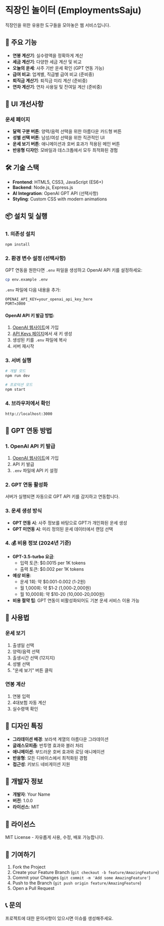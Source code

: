 # 직장인 놀이터 (EmploymentsSaju)

직장인을 위한 유용한 도구들을 모아놓은 웹 서비스입니다.

## 🚀 주요 기능

- **연봉 계산기**: 실수령액을 정확하게 계산
- **세금 계산기**: 다양한 세금 계산 및 비교
- **오늘의 운세**: 사주 기반 운세 확인 (GPT 연동 가능)
- **급여 비교**: 업계별, 직급별 급여 비교 (준비중)
- **퇴직금 계산기**: 퇴직금 미리 계산 (준비중)
- **연차 계산기**: 연차 사용일 및 잔여일 계산 (준비중)

## 🎨 UI 개선사항

### 운세 페이지

- **달력 구분 버튼**: 양력/음력 선택을 위한 아름다운 카드형 버튼
- **성별 선택 버튼**: 남성/여성 선택을 위한 직관적인 UI
- **운세 보기 버튼**: 애니메이션과 호버 효과가 적용된 메인 버튼
- **반응형 디자인**: 모바일과 데스크톱에서 모두 최적화된 경험

## 🛠️ 기술 스택

- **Frontend**: HTML5, CSS3, JavaScript (ES6+)
- **Backend**: Node.js, Express.js
- **AI Integration**: OpenAI GPT API (선택사항)
- **Styling**: Custom CSS with modern animations

## 📦 설치 및 실행

### 1. 의존성 설치

```bash
npm install
```

### 2. 환경 변수 설정 (선택사항)

GPT 연동을 원한다면 `.env` 파일을 생성하고 OpenAI API 키를 설정하세요:

```bash
cp env.example .env
```

`.env` 파일에 다음 내용을 추가:

```
OPENAI_API_KEY=your_openai_api_key_here
PORT=3000
```

#### OpenAI API 키 발급 방법:
1. [OpenAI 웹사이트](https://platform.openai.com/)에 가입
2. [API Keys 페이지](https://platform.openai.com/api-keys)에서 새 키 생성
3. 생성된 키를 `.env` 파일에 복사
4. 서버 재시작

### 3. 서버 실행

```bash
# 개발 모드
npm run dev

# 프로덕션 모드
npm start
```

### 4. 브라우저에서 확인

```
http://localhost:3000
```

## 🔮 GPT 연동 방법

### 1. OpenAI API 키 발급

1. [OpenAI 웹사이트](https://platform.openai.com/)에 가입
2. API 키 발급
3. `.env` 파일에 API 키 설정

### 2. GPT 연동 활성화

서버가 실행되면 자동으로 GPT API 키를 감지하고 연동합니다.

### 3. 운세 생성 방식

- **GPT 연동 시**: 사주 정보를 바탕으로 GPT가 개인화된 운세 생성
- **GPT 미연동 시**: 미리 정의된 운세 데이터에서 랜덤 선택

### 4. 💰 비용 정보 (2024년 기준)

- **GPT-3.5-turbo 요금**:
  - 입력 토큰: $0.0015 per 1K tokens
  - 출력 토큰: $0.002 per 1K tokens
- **예상 비용**:
  - 운세 1회: 약 $0.001-0.002 (1-2원)
  - 월 1,000회: 약 $1-2 (1,000-2,000원)
  - 월 10,000회: 약 $10-20 (10,000-20,000원)
- **비용 절약 팁**: GPT 연동이 비활성화되어도 기본 운세 서비스 이용 가능

## 📱 사용법

### 운세 보기

1. 출생일 선택
2. 양력/음력 선택
3. 출생시간 선택 (12지지)
4. 성별 선택
5. "운세 보기" 버튼 클릭

### 연봉 계산

1. 연봉 입력
2. 4대보험 자동 계산
3. 실수령액 확인

## 🎨 디자인 특징

- **그라데이션 배경**: 보라색 계열의 아름다운 그라데이션
- **글래스모피즘**: 반투명 효과와 블러 처리
- **애니메이션**: 부드러운 호버 효과와 로딩 애니메이션
- **반응형**: 모든 디바이스에서 최적화된 경험
- **접근성**: 키보드 네비게이션 지원

## 🔧 개발자 정보

- **개발자**: Your Name
- **버전**: 1.0.0
- **라이선스**: MIT

## 📝 라이선스

MIT License - 자유롭게 사용, 수정, 배포 가능합니다.

## 🤝 기여하기

1. Fork the Project
2. Create your Feature Branch (`git checkout -b feature/AmazingFeature`)
3. Commit your Changes (`git commit -m 'Add some AmazingFeature'`)
4. Push to the Branch (`git push origin feature/AmazingFeature`)
5. Open a Pull Request

## 📞 문의

프로젝트에 대한 문의사항이 있으시면 이슈를 생성해주세요.
